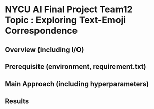 # NYCU AI Final Project Team12 <br> Topic : Exploring Text-Emoji Correspondence
## Overview (including I/O)
## Prerequisite (environment, requirement.txt)
## Main Approach (including hyperparameters)
## Results
